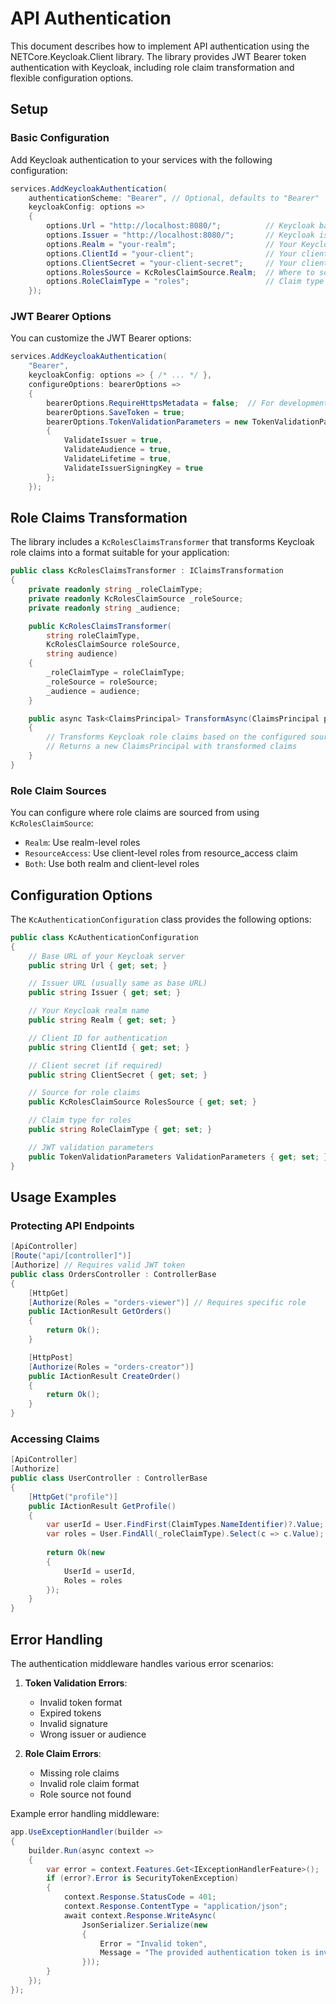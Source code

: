 # API Authentication

This document describes how to implement API authentication using the NETCore.Keycloak.Client library. The library provides JWT Bearer token authentication with Keycloak, including role claim transformation and flexible configuration options.

## Setup

### Basic Configuration

Add Keycloak authentication to your services with the following configuration:

```csharp
services.AddKeycloakAuthentication(
    authenticationScheme: "Bearer", // Optional, defaults to "Bearer"
    keycloakConfig: options =>
    {
        options.Url = "http://localhost:8080/";          // Keycloak base URL
        options.Issuer = "http://localhost:8080/";       // Keycloak issuer URL (usually same as base URL)
        options.Realm = "your-realm";                    // Your Keycloak realm
        options.ClientId = "your-client";                // Your client ID
        options.ClientSecret = "your-client-secret";     // Your client secret
        options.RolesSource = KcRolesClaimSource.Realm;  // Where to source role claims from
        options.RoleClaimType = "roles";                 // Claim type for roles
    });
```

### JWT Bearer Options

You can customize the JWT Bearer options:

```csharp
services.AddKeycloakAuthentication(
    "Bearer",
    keycloakConfig: options => { /* ... */ },
    configureOptions: bearerOptions =>
    {
        bearerOptions.RequireHttpsMetadata = false;  // For development only
        bearerOptions.SaveToken = true;
        bearerOptions.TokenValidationParameters = new TokenValidationParameters
        {
            ValidateIssuer = true,
            ValidateAudience = true,
            ValidateLifetime = true,
            ValidateIssuerSigningKey = true
        };
    });
```

## Role Claims Transformation

The library includes a `KcRolesClaimsTransformer` that transforms Keycloak role claims into a format suitable for your application:

```csharp
public class KcRolesClaimsTransformer : IClaimsTransformation
{
    private readonly string _roleClaimType;
    private readonly KcRolesClaimSource _roleSource;
    private readonly string _audience;

    public KcRolesClaimsTransformer(
        string roleClaimType,
        KcRolesClaimSource roleSource,
        string audience)
    {
        _roleClaimType = roleClaimType;
        _roleSource = roleSource;
        _audience = audience;
    }

    public async Task<ClaimsPrincipal> TransformAsync(ClaimsPrincipal principal)
    {
        // Transforms Keycloak role claims based on the configured source
        // Returns a new ClaimsPrincipal with transformed claims
    }
}
```

### Role Claim Sources

You can configure where role claims are sourced from using `KcRolesClaimSource`:

- `Realm`: Use realm-level roles
- `ResourceAccess`: Use client-level roles from resource_access claim
- `Both`: Use both realm and client-level roles

## Configuration Options

The `KcAuthenticationConfiguration` class provides the following options:

```csharp
public class KcAuthenticationConfiguration
{
    // Base URL of your Keycloak server
    public string Url { get; set; }

    // Issuer URL (usually same as base URL)
    public string Issuer { get; set; }

    // Your Keycloak realm name
    public string Realm { get; set; }

    // Client ID for authentication
    public string ClientId { get; set; }

    // Client secret (if required)
    public string ClientSecret { get; set; }

    // Source for role claims
    public KcRolesClaimSource RolesSource { get; set; }

    // Claim type for roles
    public string RoleClaimType { get; set; }

    // JWT validation parameters
    public TokenValidationParameters ValidationParameters { get; set; }
}
```

## Usage Examples

### Protecting API Endpoints

```csharp
[ApiController]
[Route("api/[controller]")]
[Authorize] // Requires valid JWT token
public class OrdersController : ControllerBase
{
    [HttpGet]
    [Authorize(Roles = "orders-viewer")] // Requires specific role
    public IActionResult GetOrders()
    {
        return Ok();
    }

    [HttpPost]
    [Authorize(Roles = "orders-creator")]
    public IActionResult CreateOrder()
    {
        return Ok();
    }
}
```

### Accessing Claims

```csharp
[ApiController]
[Authorize]
public class UserController : ControllerBase
{
    [HttpGet("profile")]
    public IActionResult GetProfile()
    {
        var userId = User.FindFirst(ClaimTypes.NameIdentifier)?.Value;
        var roles = User.FindAll(_roleClaimType).Select(c => c.Value);
        
        return Ok(new
        {
            UserId = userId,
            Roles = roles
        });
    }
}
```

## Error Handling

The authentication middleware handles various error scenarios:

1. **Token Validation Errors**:
   - Invalid token format
   - Expired tokens
   - Invalid signature
   - Wrong issuer or audience

2. **Role Claim Errors**:
   - Missing role claims
   - Invalid role claim format
   - Role source not found

Example error handling middleware:

```csharp
app.UseExceptionHandler(builder =>
{
    builder.Run(async context =>
    {
        var error = context.Features.Get<IExceptionHandlerFeature>();
        if (error?.Error is SecurityTokenException)
        {
            context.Response.StatusCode = 401;
            context.Response.ContentType = "application/json";
            await context.Response.WriteAsync(
                JsonSerializer.Serialize(new
                {
                    Error = "Invalid token",
                    Message = "The provided authentication token is invalid or expired"
                }));
        }
    });
});
```